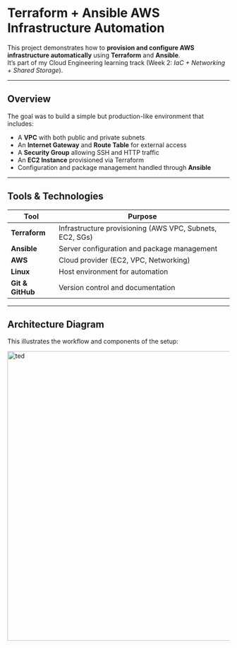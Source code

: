 # Terraform + Ansible AWS Infrastructure Automation

This project demonstrates how to **provision and configure AWS infrastructure automatically** using **Terraform** and **Ansible**.  
It’s part of my Cloud Engineering learning track (Week 2: *IaC + Networking + Shared Storage*).

---

##  Overview

The goal was to build a simple but production-like environment that includes:

- A **VPC** with both public and private subnets  
- An **Internet Gateway** and **Route Table** for external access  
- A **Security Group** allowing SSH and HTTP traffic  
- An **EC2 Instance** provisioned via Terraform  
- Configuration and package management handled through **Ansible**

---

## Tools & Technologies

| Tool | Purpose |
|------|----------|
| **Terraform** | Infrastructure provisioning (AWS VPC, Subnets, EC2, SGs) |
| **Ansible** | Server configuration and package management |
| **AWS** | Cloud provider (EC2, VPC, Networking) |
| **Linux** | Host environment for automation |
| **Git & GitHub** | Version control and documentation |

---

##  Architecture Diagram

This illustrates the workflow and components of the setup:

<img width="1145" height="655" alt="ted" src="https://github.com/user-attachments/assets/a4204c2c-1678-42dd-84c8-efb37467af3c" />

